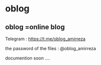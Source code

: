 # oblog
oblog =online blog 
-------------------------------------
Telegram : https://t.me/oblog_amirreza

the password of the files : @oblog_amirreza

documention soon ....

